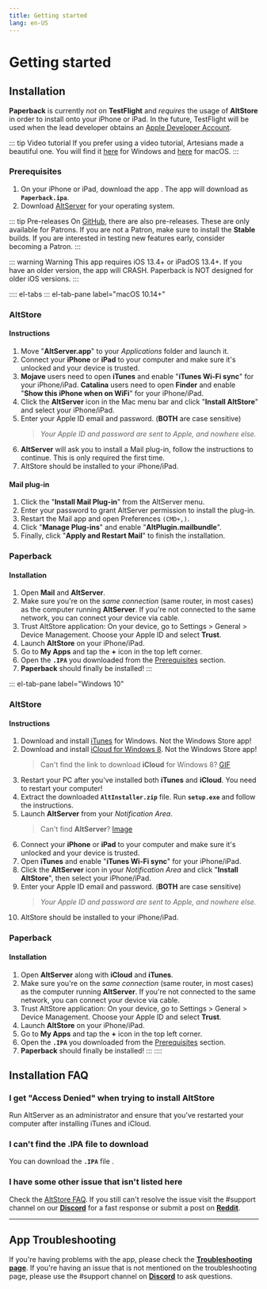 ```yaml
---
title: Getting started
lang: en-US
---
```


# Getting started

## Installation
**Paperback** is currently _not_ on **TestFlight** and _requires_ the usage of **AltStore** in order to install onto your iPhone or iPad. In the future, TestFlight will be used when the lead developer obtains an [Apple Developer Account](https://developer.apple.com/programs/).

::: tip Video tutorial
If you prefer using a video tutorial, Artesians made a beautiful one. You will find it [here](https://www.youtube.com/watch?v=n1KRwsxNiWY) for Windows and [here](https://www.youtube.com/watch?v=CjPjsF4yJ0M) for macOS.
:::

### Prerequisites
1. On your iPhone or iPad, download the app <Download text="from here"/>. The app will download as **`Paperback.ipa`**.
1. Download [AltServer](https://altstore.io/) for your operating system.

::: tip Pre-releases
On [GitHub](https://github.com/Paperback-iOS/app/releases), there are also pre-releases. These are only available for Patrons. If you are not a Patron, make sure to install the **Stable** builds.
If you are interested in testing new features early, consider becoming a Patron.
:::

::: warning Warning
This app requires iOS 13.4+ or iPadOS 13.4+. If you have an older version, the app will CRASH. Paperback is NOT designed for older iOS versions.
:::

:::: el-tabs
::: el-tab-pane label="macOS 10.14+"
### AltStore
#### Instructions
1. Move "**AltServer.app**" to your *Applications* folder and launch it.
1. Connect your **iPhone** or **iPad** to your computer and make sure it's unlocked and your device is trusted.
1. **Mojave** users need to open **iTunes** and enable "**iTunes Wi-Fi sync**" for your iPhone/iPad.
   **Catalina** users need to open **Finder** and enable "**Show this iPhone when on WiFi**" for your iPhone/iPad.
1. Click the **AltServer** icon in the Mac menu bar and click "**Install AltStore**" and select your iPhone/iPad.
1. Enter your Apple ID email and password. (**BOTH** are case sensitive)
   > *Your Apple ID and password are sent to Apple, and nowhere else.*
1. **AltServer** will ask you to install a Mail plug-in, follow the instructions to continue. This is only required the first time.
1. AltStore should be installed to your iPhone/iPad.

#### Mail plug-in
1. Click the "**Install Mail Plug-in**" from the AltServer menu.
1. Enter your password to grant AltServer permission to install the plug-in.
1. Restart the Mail app and open Preferences `(CMD+,)`.
1. Click "**Manage Plug-ins**" and enable "**AltPlugin.mailbundle**".
1. Finally, click "**Apply and Restart Mail**" to finish the installation.

### Paperback
#### Installation
1. Open **Mail** and **AltServer**.
1. Make sure you're on the _same connection_ (same router, in most cases) as the computer running **AltServer**. If you're not connected to the same network, you can connect your device via cable.
1. Trust AltStore application: On your device, go to Settings > General > Device Management. Choose your Apple ID and select **Trust**.
1. Launch **AltStore** on your iPhone/iPad.
1. Go to **My Apps** and tap the **+** icon in the top left corner.
1. Open the **`.IPA`** you downloaded from the [Prerequisites](/help/guides/getting-started/#prerequisites) section.
1. **Paperback** should finally be installed!
:::

::: el-tab-pane label="Windows 10"
### AltStore
#### Instructions
1. Download and install [iTunes](https://www.apple.com/itunes/download/win64) for Windows.
   <el-tag type="warning">Not the Windows Store app!</el-tag>
1. Download and install [iCloud for Windows 8](https://support.apple.com/en-us/HT204283).
   <el-tag type="warning">Not the Windows Store app!</el-tag>
   > Can't find the link to download **iCloud** for Windows 8? [GIF](https://imgur.com/a/P1ef4Wd)
1. Restart your PC after you've installed both **iTunes** and **iCloud**.
   <el-tag type="warning">You need to restart your computer!</el-tag>
1. Extract the downloaded **`AltInstaller.zip`** file. Run **`setup.exe`** and follow the instructions.
1. Launch **AltServer** from your *Notification Area*.
   > Can't find **AltServer**? [Image](https://imgur.com/a/rSagfh2)
1. Connect your **iPhone** or **iPad** to your computer and make sure it's unlocked and your device is trusted.
1. Open **iTunes** and enable "**iTunes Wi-Fi sync**" for your iPhone/iPad.
1. Click the **AltServer** icon in your *Notification Area* and click "**Install AltStore**", then select your iPhone/iPad.
1. Enter your Apple ID email and password. (**BOTH** are case sensitive)
   > *Your Apple ID and password are sent to Apple, and nowhere else.*
1. AltStore should be installed to your iPhone/iPad.

### Paperback
#### Installation
1. Open **AltServer** along with **iCloud** and **iTunes**.
1. Make sure you're on the _same connection_ (same router, in most cases) as the computer running **AltServer**. If you're not connected to the same network, you can connect your device via cable.
1. Trust AltStore application: On your device, go to Settings > General > Device Management. Choose your Apple ID and select **Trust**.
1. Launch **AltStore** on your iPhone/iPad.
1. Go to **My Apps** and tap the **+** icon in the top left corner.
1. Open the **`.IPA`** you downloaded from the [Prerequisites](/help/guides/getting-started/#prerequisites) section.
1. **Paperback** should finally be installed!
:::
::::

## Installation FAQ
### I get "Access Denied" when trying to install AltStore
Run AltServer as an administrator and ensure that you've restarted your computer after installing iTunes and iCloud.

### I can't find the .IPA file to download
You can download the **`.IPA`** file <Download text="from here"/>.

### I have some other issue that isn't listed here
Check the [AltStore FAQ](https://altstore.io/faq/). If you still can't resolve the issue visit the #support channel on our **[Discord](https://discord.gg/Ny83JV3)** for a fast response or submit a post on **[Reddit](https://www.reddit.com/r/Paperback/)**.

---

## App Troubleshooting
If you're having problems with the app, please check the **[Troubleshooting page](/help/faq/#troubleshooting)**. If you're having an issue that is not mentioned on the troubleshooting page, please use the #support channel on **[Discord](https://discord.gg/Ny83JV3)** to ask questions.
